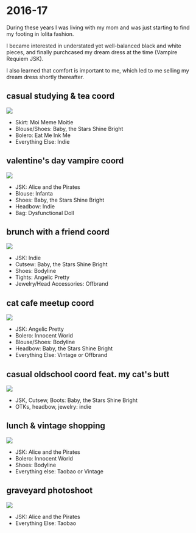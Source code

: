 # 2016-17

During these years I was living with my mom and was just starting to find my footing in lolita fashion.

I became interested in understated yet well-balanced black and white pieces, and finally purchcased my dream dress at the time (Vampire Requiem JSK).

I also learned that comfort is important to me, which led to me selling my dream dress shortly thereafter.

##  casual studying & tea coord
<img src="/img/coords/archive/1.jpg">

* Skirt: Moi Meme Moitie
* Blouse/Shoes: Baby, the Stars Shine Bright
* Bolero: Eat Me Ink Me
* Everything Else: Indie

##  valentine's day vampire coord

<img src="/img/coords/archive/57.jpg">

* JSK: Alice and the Pirates
* Blouse: Infanta
* Shoes: Baby, the Stars Shine Bright
* Headbow: Indie
* Bag: Dysfunctional Doll

##  brunch with a friend coord

<img src="/img/coords/archive/3.jpg">

* JSK: Indie
* Cutsew: Baby, the Stars Shine Bright
* Shoes: Bodyline
* Tights: Angelic Pretty
* Jewelry/Head Accessories: Offbrand

##  cat cafe meetup coord

<img src="/img/coords/archive/4.jpg">

* JSK: Angelic Pretty
* Bolero: Innocent World
* Blouse/Shoes: Bodyline
* Headbow: Baby, the Stars Shine Bright
* Everything Else: Vintage or Offbrand

##  casual oldschool coord feat. my cat's butt

<img src="/img/coords/archive/5.jpg">

* JSK, Cutsew, Boots: Baby, the Stars Shine Bright
* OTKs, headbow, jewelry: indie

##  lunch & vintage shopping

<img src="/img/coords/archive/6.jpg">

* JSK: Alice and the Pirates
* Bolero: Innocent World
* Shoes: Bodyline
* Everything else: Taobao or Vintage


##  graveyard photoshoot

<img src="/img/coords/archive/7.jpg">

* JSK: Alice and the Pirates
* Everything Else: Taobao

